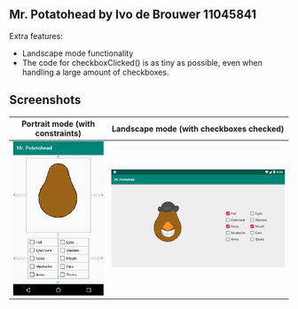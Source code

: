 ## Mr. Potatohead by Ivo de Brouwer 11045841

Extra features:
- Landscape mode functionality
- The code for checkboxClicked() is as tiny as possible, even when handling a large amount of checkboxes.

## Screenshots

Portrait mode (with constraints) | Landscape mode (with checkboxes checked)
:-------------------------------:|:-----------------------------------------:|
![Portrait](portrait_mode.png)   | ![Landscape](landscape.png)
